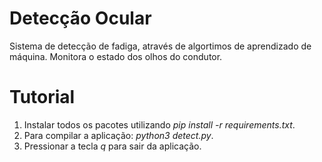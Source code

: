 # Detecção Ocular
Sistema de detecção de fadiga, através de algortimos de aprendizado de máquina. Monitora o estado dos olhos do condutor.

# Tutorial
1. Instalar todos os pacotes utilizando *pip install -r requirements.txt*.
2. Para compilar a aplicação: *python3 detect.py*.
3. Pressionar a tecla *q* para sair da aplicação.
